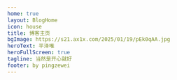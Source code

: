```yaml
---
home: true
layout: BlogHome
icon: house
title: 博客主页
bgImage: https://s21.ax1x.com/2025/01/19/pEk0qAA.jpg
heroText: 平泽唯
heroFullScreen: true
tagline: 当然是开心就好
footer: by pingzewei
---
```

